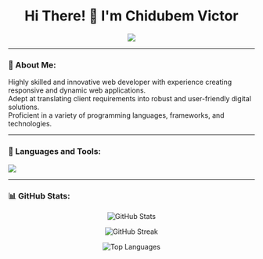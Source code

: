 <!-- Profile README -->

<h1 align="center">Hi There! 👋 I'm Chidubem Victor</h1>

<p align="center">
  <a href="https://github.com/micheal-victor"><img src="https://readme-typing-svg.herokuapp.com?lines=Frontend+Developer;Loves+to+Collaborate;Always+learning+new+things&center=true&width=500&height=50"></a>
</p>

---

### 💫 About Me:
Highly skilled and innovative web developer with experience creating responsive and dynamic web applications.  
Adept at translating client requirements into robust and user-friendly digital solutions.  
Proficient in a variety of programming languages, frameworks, and technologies.

---

### 🧠 Languages and Tools:

<p align="left">
  <img src="https://skillicons.dev/icons?i=react,js,nextjs,nodejs,ts,html,css,tailwind,figma,git,github" />
</p>

---

### 📊 GitHub Stats:

<p align="center">
  <!-- All-time stats (Netlify-hosted, includes private + all commits) -->
  <img src="https://micheal-stats.netlify.app/api?username=micheal-victor&show_icons=true&include_all_commits=true&count_private=true&theme=tokyonight" alt="GitHub Stats" />
</p>

<p align="center">
  <!-- Streak stats (still hosted externally for accuracy) -->
  <img src="https://streak-stats.demolab.com?user=micheal-victor&theme=tokyonight" alt="GitHub Streak" />
</p>

<p align="center">
  <!-- Top languages (Netlify-hosted version) -->
  <img src="https://micheal-stats.netlify.app/api/top-langs/?username=micheal-victor&layout=compact&langs_count=8&theme=tokyonight" alt="Top Languages" />
</p>

